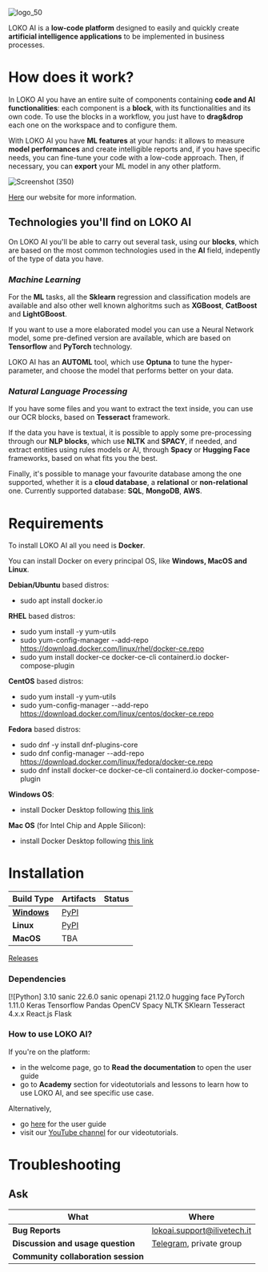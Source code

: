 ![logo_50](https://user-images.githubusercontent.com/78538303/180229383-b5b2d7cc-bee0-4688-9a8a-1c200976ad78.png)


LOKO AI is a **low-code platform** designed to easily and quickly create **artificial intelligence applications** to be implemented in business processes.

# How does it work?




In LOKO AI you have an entire suite of components containing **code and AI functionalities**: each component is a **block**, with its functionalities and its own code. To use the blocks in a workflow, you just have to **drag&drop** each one on the workspace and to configure them.

With LOKO AI you have **ML features** at your hands: it allows to measure **model performances** and create intelligible reports and, if you have specific needs, you can fine-tune your code with a low-code approach. Then, if necessary, you can **export** your ML model in any other platform.



![Screenshot (350)](https://user-images.githubusercontent.com/78538303/182337225-e8182782-d8d0-43e0-b16c-9ee17f7eabb2.png)


[Here](https://loko-ai.com) our website for more information.


## Technologies you'll find on LOKO AI

On LOKO AI you'll be able to carry out several task, using our **blocks**, which are based on the most common technologies used in the **AI** field, indepently of the type of data you have. 

### *Machine Learning*

For the **ML** tasks, all the **Sklearn** regression and classification models are available and also other well known alghoritms such as **XGBoost**, **CatBoost** and **LightGBoost**. 

If you want to use a more elaborated model you can use a Neural Network model, some pre-defined version are available, which are based on **Tensorflow** and **PyTorch** technology. 

LOKO AI has an **AUTOML** tool, which use **Optuna** to tune the hyper-parameter, and choose the model that performs better on your data.

### *Natural Language Processing*

If you have some files and you want to extract the text inside, you can use our OCR blocks, based on **Tesseract** framework.

If the data you have is textual, it is possible to apply some pre-processing through our **NLP blocks**, which use **NLTK** and **SPACY**, if needed, and extract entities using rules models or AI, through **Spacy** or **Hugging Face** frameworks, based on what fits you the best.


Finally, it's possible to manage your favourite database among the one supported, whether it is a **cloud database**, a **relational** or **non-relational** one. Currently supported database: **SQL**, **MongoDB**, **AWS**.



# Requirements

To install LOKO AI all you need is **Docker**.

You can install Docker on every principal OS, like **Windows, MacOS and Linux**.

**Debian/Ubuntu** based distros:
- sudo apt install docker.io

**RHEL** based distros:
- sudo yum install -y yum-utils
- sudo yum-config-manager --add-repo https://download.docker.com/linux/rhel/docker-ce.repo
- sudo yum install docker-ce docker-ce-cli containerd.io docker-compose-plugin

**CentOS** based distros:
- sudo yum install -y yum-utils
- sudo yum-config-manager --add-repo https://download.docker.com/linux/centos/docker-ce.repo

**Fedora** based distros:
- sudo dnf -y install dnf-plugins-core
- sudo dnf config-manager --add-repo https://download.docker.com/linux/fedora/docker-ce.repo
- sudo dnf install docker-ce docker-ce-cli containerd.io docker-compose-plugin

**Windows OS**:
- install Docker Desktop following [this link](https://docs.docker.com/desktop/install/windows-install/)

**Mac OS** (for Intel Chip and Apple Silicon):
- install Docker Desktop following [this link](https://docs.docker.com/desktop/install/mac-install/)



# Installation

Build Type                    | Artifacts                                                | Status
----------------------------- | -------------------------------------------------------------------------------------------------------------------------------------------------------------------------------- | ---------
[**Windows**](https://github.com/loko-ai/loko/releases/download/windows-0.0.1-alpha/LoKo-Windows-0.3.3-Setup.2.exe)                  | [PyPI](https://pypi.org/project/tf-nightly/)
**Linux**                  | [PyPI](https://pypi.org/project/tf-nightly-gpu/)
**MacOS**                  | TBA

[Releases](https://github.com/loko-ai/loko/releases)


### Dependencies

[![Python] 3.10
sanic 22.6.0
sanic openapi 21.12.0
hugging face
PyTorch 1.11.0
Keras
Tensorflow
Pandas
OpenCV
Spacy
NLTK
SKlearn
Tesseract 4.x.x
React.js
Flask

### How to use LOKO AI?

If you're on the platform:
- in the welcome page, go to **Read the documentation** to open the user guide
- go to **Academy** section for videotutorials and lessons to learn how to use LOKO AI, and see specific use case.

Alternatively,

- go [here](https://livetech.gitbook.io/user-guide-loko-ai/) for the user guide
- visit our [YouTube channel](https://www.youtube.com/channel/UCCqqKo-f4RpRCf7rkXteKAg/featured) for our videotutorials.

# Troubleshooting




## Ask

| What                            | Where                               |
| ------------------------------- | --------------------------------------- |
|**Bug Reports**              |     lokoai.support@ilivetech.it              |                        |
|**Discussion and usage question**        | [Telegram](https://t.me/+CapC4sNofCwzN2E0), private group |  |
|**Community collaboration session** |  |
